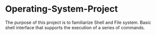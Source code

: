 # Operating-System-Project
The purpose of this project is to familiarize Shell and File system. Basic shell interface that supports the execution of a series of commands.
